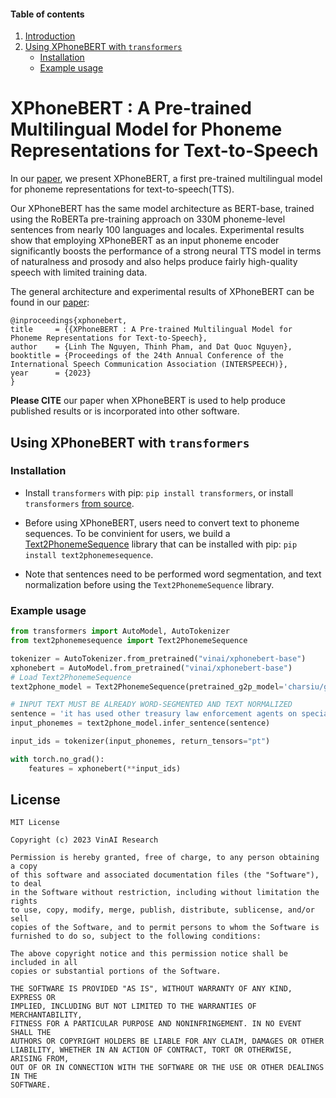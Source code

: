 
#### Table of contents
1. [Introduction](#introduction)
2. [Using XPhoneBERT with `transformers`](#transformers)
	- [Installation](#install2)
	- [Example usage](#usage2)


# <a name="introduction"></a> XPhoneBERT :  A Pre-trained Multilingual Model for Phoneme Representations for Text-to-Speech 

In our [paper](https://arxiv.org/abs/2305.19709), we present XPhoneBERT, a first pre-trained multilingual model for phoneme representations for text-to-speech(TTS).

Our XPhoneBERT has the same model architecture as BERT-base, trained using the RoBERTa pre-training approach on 330M phoneme-level sentences from nearly 100 languages and locales. Experimental results show that employing XPhoneBERT as an input phoneme encoder significantly boosts the performance of a strong neural TTS model in terms of naturalness and prosody and also helps produce fairly high-quality speech with limited training data.

The general architecture and experimental results of XPhoneBERT can be found in our [paper](https://arxiv.org/abs/2305.19709):

    @inproceedings{xphonebert,
    title     = {{XPhoneBERT : A Pre-trained Multilingual Model for Phoneme Representations for Text-to-Speech},
    author    = {Linh The Nguyen, Thinh Pham, and Dat Quoc Nguyen},
    booktitle = {Proceedings of the 24th Annual Conference of the International Speech Communication Association (INTERSPEECH)},
    year      = {2023}
    }

**Please CITE** our paper when XPhoneBERT is used to help produce published results or is incorporated into other software.

## <a name="transformers"></a> Using XPhoneBERT with `transformers` 

### Installation <a name="install2"></a>
- Install `transformers` with pip: `pip install transformers`, or install `transformers` [from source](https://huggingface.co/docs/transformers/installation#installing-from-source).  <br /> 

- Before using XPhoneBERT, users need to convert text to phoneme sequences. To be convinient for users, we build a [Text2PhonemeSequence](https://github.com/thelinhbkhn2014/Text2PhonemeSequence) library that can be installed with pip: `pip install text2phonemesequence`.
- Note that sentences need to be performed word segmentation, and text normalization before using the `Text2PhonemeSequence` library.
### Example usage <a name="usage2"></a>

```python
from transformers import AutoModel, AutoTokenizer
from text2phonemesequence import Text2PhonemeSequence

tokenizer = AutoTokenizer.from_pretrained("vinai/xphonebert-base")
xphonebert = AutoModel.from_pretrained("vinai/xphonebert-base")
# Load Text2PhonemeSequence
text2phone_model = Text2PhonemeSequence(pretrained_g2p_model='charsiu/g2p_multilingual_byT5_tiny_16_layers_100', language='eng-us', is_cuda=False)

# INPUT TEXT MUST BE ALREADY WORD-SEGMENTED AND TEXT NORMALIZED
sentence = 'it has used other treasury law enforcement agents on special experiments in building and route surveys in places to which the president frequently travels .'  
input_phonemes = text2phone_model.infer_sentence(sentence)

input_ids = tokenizer(input_phonemes, return_tensors="pt")

with torch.no_grad():
    features = xphonebert(**input_ids)
```

## License
    
	MIT License

	Copyright (c) 2023 VinAI Research

	Permission is hereby granted, free of charge, to any person obtaining a copy
	of this software and associated documentation files (the "Software"), to deal
	in the Software without restriction, including without limitation the rights
	to use, copy, modify, merge, publish, distribute, sublicense, and/or sell
	copies of the Software, and to permit persons to whom the Software is
	furnished to do so, subject to the following conditions:

	The above copyright notice and this permission notice shall be included in all
	copies or substantial portions of the Software.

	THE SOFTWARE IS PROVIDED "AS IS", WITHOUT WARRANTY OF ANY KIND, EXPRESS OR
	IMPLIED, INCLUDING BUT NOT LIMITED TO THE WARRANTIES OF MERCHANTABILITY,
	FITNESS FOR A PARTICULAR PURPOSE AND NONINFRINGEMENT. IN NO EVENT SHALL THE
	AUTHORS OR COPYRIGHT HOLDERS BE LIABLE FOR ANY CLAIM, DAMAGES OR OTHER
	LIABILITY, WHETHER IN AN ACTION OF CONTRACT, TORT OR OTHERWISE, ARISING FROM,
	OUT OF OR IN CONNECTION WITH THE SOFTWARE OR THE USE OR OTHER DEALINGS IN THE
	SOFTWARE.
